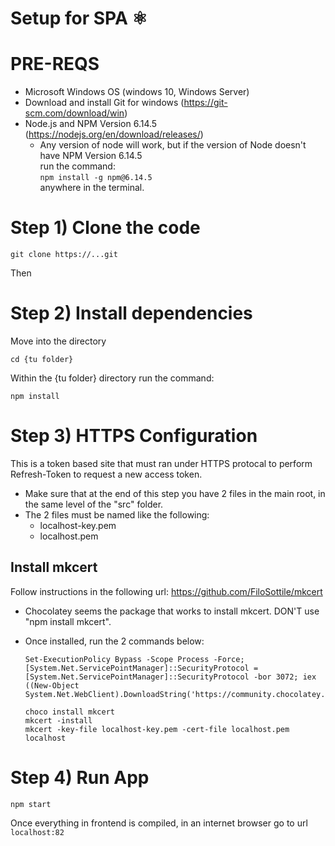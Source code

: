 # Setup for SPA ⚛️

# PRE-REQS

-   Microsoft Windows OS (windows 10, Windows Server)
-   Download and install Git for windows (https://git-scm.com/download/win)
-   Node.js and NPM Version 6.14.5 (https://nodejs.org/en/download/releases/)
    -   Any version of node will work, but if the version of Node doesn't have NPM Version 6.14.5<br>
        run the command:<br>
        `npm install -g npm@6.14.5`<br>
        anywhere in the terminal.

# Step 1) Clone the code

```
git clone https://...git
```

Then

# Step 2) Install dependencies

Move into the directory

```
cd {tu folder}
```

Within the {tu folder} directory run the command:

```
npm install
```

# Step 3) HTTPS Configuration

This is a token based site that must ran under HTTPS protocal to perform Refresh-Token to request a new access token.

-   Make sure that at the end of this step you have 2 files in the main root, in the same level of the "src" folder.
-   The 2 files must be named like the following:
    -   localhost-key.pem
    -   localhost.pem

## Install mkcert

Follow instructions in the following url: https://github.com/FiloSottile/mkcert

-   Chocolatey seems the package that works to install mkcert. DON'T use "npm install mkcert".
-   Once installed, run the 2 commands below:

    ```
    Set-ExecutionPolicy Bypass -Scope Process -Force; [System.Net.ServicePointManager]::SecurityProtocol = [System.Net.ServicePointManager]::SecurityProtocol -bor 3072; iex ((New-Object System.Net.WebClient).DownloadString('https://community.chocolatey.org/install.ps1'))

    choco install mkcert
    mkcert -install
    mkcert -key-file localhost-key.pem -cert-file localhost.pem localhost
    ```

# Step 4) Run App

```
npm start
```

Once everything in frontend is compiled, in an internet browser go to url `localhost:82`
